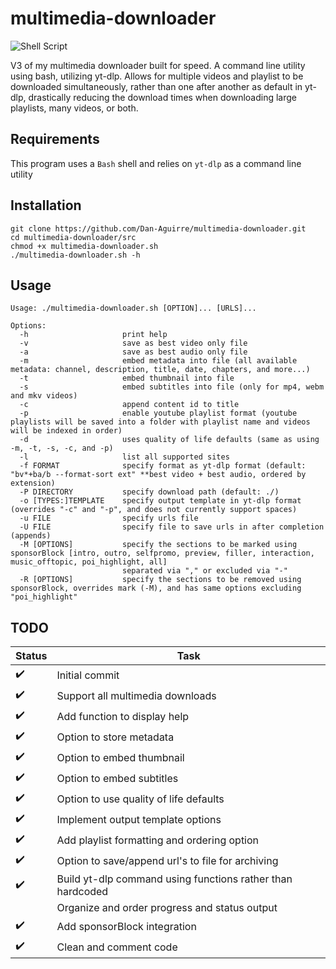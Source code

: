 # multimedia-downloader
![Shell Script](https://img.shields.io/badge/shell_script-%23121011.svg?style=for-the-badge&logo=gnu-bash&logoColor=white)

V3 of my multimedia downloader built for speed. A command line utility using bash, utilizing yt-dlp. Allows for multiple videos and playlist to be downloaded simultaneously, rather than one after another as default in yt-dlp, drastically reducing the download times when downloading large playlists, many videos, or both.


## Requirements
This program uses a `Bash` shell and relies on `yt-dlp` as a command line utility


## Installation
```
git clone https://github.com/Dan-Aguirre/multimedia-downloader.git
cd multimedia-downloader/src
chmod +x multimedia-downloader.sh
./multimedia-downloader.sh -h
```


## Usage
```
Usage: ./multimedia-downloader.sh [OPTION]... [URLS]...

Options:
  -h                     print help
  -v                     save as best video only file
  -a                     save as best audio only file
  -m                     embed metadata into file (all available metadata: channel, description, title, date, chapters, and more...)
  -t                     embed thumbnail into file
  -s                     embed subtitles into file (only for mp4, webm and mkv videos)
  -c                     append content id to title
  -p                     enable youtube playlist format (youtube playlists will be saved into a folder with playlist name and videos will be indexed in order)
  -d                     uses quality of life defaults (same as using -m, -t, -s, -c, and -p)
  -l                     list all supported sites
  -f FORMAT              specify format as yt-dlp format (default: "bv*+ba/b --format-sort ext" **best video + best audio, ordered by extension)
  -P DIRECTORY           specify download path (default: ./)
  -o [TYPES:]TEMPLATE    specify output template in yt-dlp format (overrides "-c" and "-p", and does not currently support spaces)
  -u FILE                specify urls file
  -U FILE                specify file to save urls in after completion (appends)
  -M [OPTIONS]           specify the sections to be marked using sponsorBlock [intro, outro, selfpromo, preview, filler, interaction, music_offtopic, poi_highlight, all]
                         separated via "," or excluded via "-"
  -R [OPTIONS]           specify the sections to be removed using sponsorBlock, overrides mark (-M), and has same options excluding "poi_highlight"
```


## TODO
|Status|Task|
|------|----|
|:heavy_check_mark:|Initial commit|
|:heavy_check_mark:|Support all multimedia downloads|
|:heavy_check_mark:|Add function to display help|
|:heavy_check_mark:|Option to store metadata|
|:heavy_check_mark:|Option to embed thumbnail|
|:heavy_check_mark:|Option to embed subtitles|
|:heavy_check_mark:|Option to use quality of life defaults|
|:heavy_check_mark:|Implement output template options|
|:heavy_check_mark:|Add playlist formatting and ordering option|
|:heavy_check_mark:|Option to save/append url's to file for archiving|
|:heavy_check_mark:|Build yt-dlp command using functions rather than hardcoded|
||Organize and order progress and status output|
|:heavy_check_mark:|Add sponsorBlock integration|
|:heavy_check_mark:|Clean and comment code|
